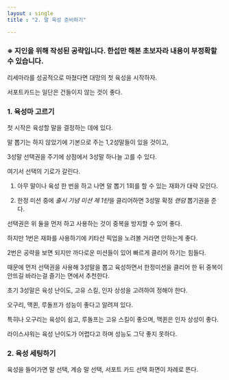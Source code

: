 ```yaml
---
layout : single
title : "2. 말 육성 준비하기"

---
```



### &#8251; 지인을 위해 작성된 공략입니다. 한섭만 해본 초보자라 내용이 부정확할 수 있습니다.


리세마라를 성공적으로 마쳤다면 대망의 첫 육성을 시작하자.

서포트카드는 일단은 건들이지 않는 것이 좋다.


### 1. 육성마 고르기

첫 시작은 육성할 말을 결정하는 데에 있다.

말 뽑기는 하지 않았기에 기본으로 주는 1,2성말들이 있을 것이고,

3성말 선택권을 주기에 상점에서 3성말 하나늘 고를 수 있다.

여기서 선택의 기로가 갈린다.

1. 아무 말이나 육성 한 번을 하고 나면 말 뽑기 1회를 할 수 있는 재화가 대략 모인다.

2. 한정 미션 중에 <em>출시 기념 미션 제 1탄</em>을 클리어하면 3성말 확정 <em>랜덤</em> 뽑기권을 준다.

선택권은 위 둘을 먼저 하고 사용하는 것이 중복을 방지할 수 있어 좋다.

하지만 1번은 재화를 사용하기에 키타산 픽업을 노려볼 거라면 안하는게 좋다.

2번은 공략을 보면 되지만 까다로운 미션들이 있어 빠르게 클리어 하기는 힘들다.

때문에 먼저 선택권을 사용해 3성말을 뽑고 육성하면서 한정미션을 클리어 한 뒤 중복이 안뜨길 바라는걸 즐기는 면에서 추천한다.

초기 3성말은 육성 난이도, 고유 스킬, 인자 상성을 고려하여 정해야 한다.

오구리, 맥퀸, 루돌프가 성능이 좋다고 알려져 있다. 

특히나 오구리는 육성이 쉽고, 루돌프는 고유 스킬이 좋으며, 맥퀸은 인자 상성이 좋다.

라이스샤워는 육성 난이도가 어렵다고 하며 성능도 그닥 좋지 못하다.

### 2. 육성 세팅하기

육성을 들어가면 말 선택, 계승 말 선택, 서포트 카드 선택 화면이 차례로 뜬다.  


